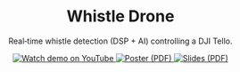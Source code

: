 <!-- HERO (full-width banner that looks like a background) 
<p align="center">
  <img src="docs/cover.png" alt="Whistle Drone – poster" width="100%">
</p>
-->
<h1 align="center">Whistle Drone</h1>
<p align="center">
  Real‑time whistle detection (DSP + AI) controlling a DJI Tello.
</p>

<!-- Action buttons -->
<p align="center">
  <a href="https://youtu.be/NQ4u7nfjYvw">
    <img alt="Watch demo on YouTube"
         src="https://img.shields.io/badge/Watch%20demo-YouTube-red?logo=youtube">
  </a>
  <a href="docs/Poster.pdf">
    <img alt="Poster (PDF)"
         src="https://img.shields.io/badge/Poster-PDF-blue?logo=adobeacrobatreader">
  </a>
  <a href="docs/Presentation.pdf">
    <img alt="Slides (PDF)"
         src="https://img.shields.io/badge/Slides-PDF-green?logo=microsoftpowerpoint">
  </a>
</p>
